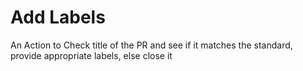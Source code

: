 # Add Labels
An Action to Check title of the PR and see if it matches the standard, provide appropriate labels, else close it
